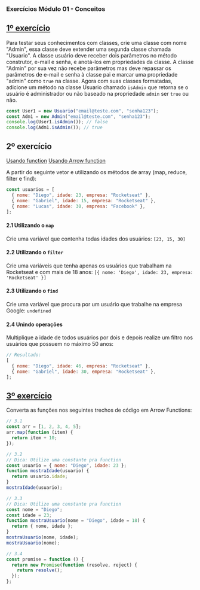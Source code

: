 ### Exercícios Módulo 01 - Conceitos

## [1º exercício](https://github.com/guilhermeasena32/javascriptES6-rocketseat/blob/master/modulo%201/exercicio-1.js)

Para testar seus conhecimentos com classes, crie uma classe com nome "Admin", essa classe deve
extender uma segunda classe chamada "Usuario".
A classe usuário deve receber dois parâmetros no método construtor, e-mail e senha, e anotá-los
em propriedades da classe. A classe "Admin" por sua vez não recebe parâmetros mas deve
repassar os parâmetros de e-mail e senha à classe pai e marcar uma propriedade "admin" como
`true` na classe.
Agora com suas classes formatadas, adicione um método na classe Usuario chamado `isAdmin` que
retorna se o usuário é administrador ou não baseado na propriedade `admin` ser `true` ou não.

```javascript
const User1 = new Usuario("email@teste.com", "senha123");
const Adm1 = new Admin("email@teste.com", "senha123");
console.log(User1.isAdmin()); // false
console.log(Adm1.isAdmin()); // true
```

## 2º exercício

[Usando function](https://github.com/guilhermeasena32/javascriptES6-rocketseat/blob/master/modulo%201/exercicio-2.js)
[Usando Arrow function](https://github.com/guilhermeasena32/javascriptES6-rocketseat/blob/master/modulo%201/exercicio-2-arrow.js)

A partir do seguinte vetor e utilizando os métodos de array (map, reduce, filter e find):

```javascript
const usuarios = [
  { nome: "Diego", idade: 23, empresa: "Rocketseat" },
  { nome: "Gabriel", idade: 15, empresa: "Rocketseat" },
  { nome: "Lucas", idade: 30, empresa: "Facebook" },
];
```

#### 2.1 Utilizando o `map`

Crie uma variável que contenha todas idades dos usuários: `[23, 15, 30]`

#### 2.2 Utilizando o `filter`

Crie uma variáveis que tenha apenas os usuários que trabalham na Rocketseat e com mais de 18
anos: `[{ nome: 'Diego', idade: 23, empresa: 'Rocketseat' }]`

#### 2.3 Utilizando o `find`

Crie uma variável que procura por um usuário que trabalhe na empresa Google: `undefined`

#### 2.4 Unindo operações

Multiplique a idade de todos usuários por dois e depois realize um filtro nos usuários que possuem
no máximo 50 anos:

```javascript
// Resultado:
[
  { nome: "Diego", idade: 46, empresa: "Rocketseat" },
  { nome: "Gabriel", idade: 30, empresa: "Rocketseat" },
];
```

## [3º exercício](https://github.com/guilhermeasena32/javascriptES6-rocketseat/blob/master/modulo%201/exercicio-3.js)

Converta as funções nos seguintes trechos de código em Arrow Functions:

```javascript
// 3.1
const arr = [1, 2, 3, 4, 5];
arr.map(function (item) {
  return item + 10;
});
```

```javascript
// 3.2
// Dica: Utilize uma constante pra function
const usuario = { nome: "Diego", idade: 23 };
function mostraIdade(usuario) {
  return usuario.idade;
}
mostraIdade(usuario);
```

```javascript
// 3.3
// Dica: Utilize uma constante pra function
const nome = "Diego";
const idade = 23;
function mostraUsuario(nome = "Diego", idade = 18) {
  return { nome, idade };
}
mostraUsuario(nome, idade);
mostraUsuario(nome);
```

```javascript
// 3.4
const promise = function () {
  return new Promise(function (resolve, reject) {
    return resolve();
  });
};
```
